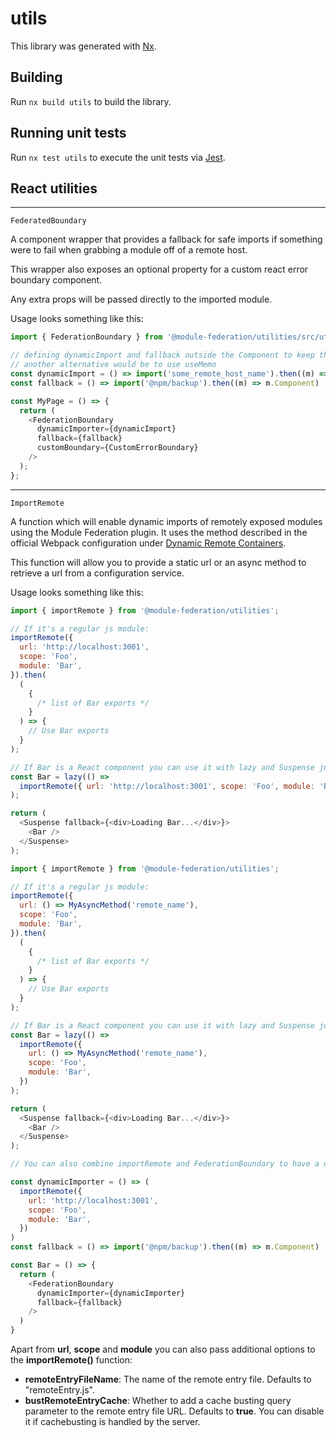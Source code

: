 # utils

This library was generated with [Nx](https://nx.dev).

## Building

Run `nx build utils` to build the library.

## Running unit tests

Run `nx test utils` to execute the unit tests via [Jest](https://jestjs.io).

## React utilities

---

`FederatedBoundary`

A component wrapper that provides a fallback for safe imports if something were to fail when grabbing a module off of a remote host.

This wrapper also exposes an optional property for a custom react error boundary component.

Any extra props will be passed directly to the imported module.

Usage looks something like this:

```js
import { FederationBoundary } from '@module-federation/utilities/src/utils/react';

// defining dynamicImport and fallback outside the Component to keep the component identity
// another alternative would be to use useMemo
const dynamicImport = () => import('some_remote_host_name').then((m) => m.Component)
const fallback = () => import('@npm/backup').then((m) => m.Component)

const MyPage = () => {
  return (
    <FederationBoundary
      dynamicImporter={dynamicImport}
      fallback={fallback}
      customBoundary={CustomErrorBoundary}
    />
  );
};
```

---

`ImportRemote`

A function which will enable dynamic imports of remotely exposed modules using the Module Federation plugin. It uses the method described in the official Webpack configuration under <a href="https://webpack.js.org/concepts/module-federation/#dynamic-remote-containers" target="_blank">Dynamic Remote Containers</a>.

This function will allow you to provide a static url or an async method to retrieve a url from a configuration service.

Usage looks something like this:

```js
import { importRemote } from '@module-federation/utilities';

// If it's a regular js module:
importRemote({
  url: 'http://localhost:3001',
  scope: 'Foo',
  module: 'Bar',
}).then(
  (
    {
      /* list of Bar exports */
    }
  ) => {
    // Use Bar exports
  }
);

// If Bar is a React component you can use it with lazy and Suspense just like a dynamic import:
const Bar = lazy(() =>
  importRemote({ url: 'http://localhost:3001', scope: 'Foo', module: 'Bar' })
);

return (
  <Suspense fallback={<div>Loading Bar...</div>}>
    <Bar />
  </Suspense>
);
```

```js
import { importRemote } from '@module-federation/utilities';

// If it's a regular js module:
importRemote({
  url: () => MyAsyncMethod('remote_name'),
  scope: 'Foo',
  module: 'Bar',
}).then(
  (
    {
      /* list of Bar exports */
    }
  ) => {
    // Use Bar exports
  }
);

// If Bar is a React component you can use it with lazy and Suspense just like a dynamic import:
const Bar = lazy(() =>
  importRemote({
    url: () => MyAsyncMethod('remote_name'),
    scope: 'Foo',
    module: 'Bar',
  })
);

return (
  <Suspense fallback={<div>Loading Bar...</div>}>
    <Bar />
  </Suspense>
);
```

```js
// You can also combine importRemote and FederationBoundary to have a dynamic remote URL and a fallback when there is an error on the remote

const dynamicImporter = () => (
  importRemote({
    url: 'http://localhost:3001',
    scope: 'Foo',
    module: 'Bar',
  })
)
const fallback = () => import('@npm/backup').then((m) => m.Component)

const Bar = () => {
  return (
    <FederationBoundary
      dynamicImporter={dynamicImporter}
      fallback={fallback}
    />
  )
}
```

Apart from **url**, **scope** and **module** you can also pass additional options to the **importRemote()** function:

- **remoteEntryFileName**: The name of the remote entry file. Defaults to "remoteEntry.js".
- **bustRemoteEntryCache**: Whether to add a cache busting query parameter to the remote entry file URL. Defaults to **true**. You can disable it if cachebusting is handled by the server.
